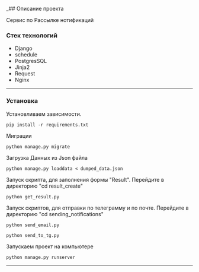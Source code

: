 _## Описание проекта

Сервис по Рассылке нотификаций

### Стек технологий

- Django
- schedule
- PostgresSQL
- Jinja2
- Request
- Nginx
---
### Установка

Установливаем зависимости.

```
pip install -r requirements.txt
```

Миграции

```
python manage.py migrate
```

Загрузка Данных из Json файла

```
python manage.py loaddata < dumped_data.json
```

Запуск скрипта, для заполнения формы "Result". Перейдите в директорию "cd result_create" 

```
python get_result.py
```

Запуск скриптов, для отправки по телеграмму и по почте.  Перейдите в директорию "cd sending_notifications"

```
python send_email.py

```

```
python send_to_tg.py

```

Запускаем проект на компьютере

```
python manage.py runserver 

```
---

